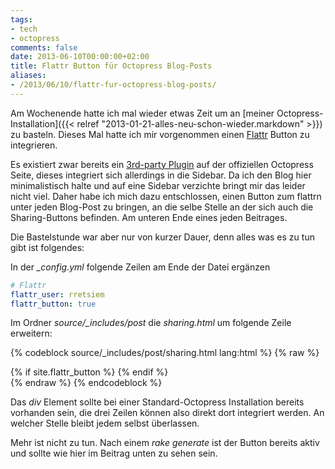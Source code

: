 ```yaml
---
tags:
- tech
- octopress
comments: false
date: 2013-06-10T00:00:00+02:00
title: Flattr Button für Octopress Blog-Posts
aliases:
- /2013/06/10/flattr-fur-octopress-blog-posts/
---
```


Am Wochenende hatte ich mal wieder etwas Zeit um an [meiner Octopress-Installation]({{< relref "2013-01-21-alles-neu-schon-wieder.markdown" >}}) zu basteln. Dieses Mal hatte ich mir vorgenommen einen [Flattr](https://flattr.com/) Button zu integrieren.

Es existiert zwar bereits ein [3rd-party Plugin](https://github.com/PartTimeLegend/octopress-flattr-donation-aside) auf der offiziellen Octopress Seite, dieses integriert sich allerdings in die Sidebar. Da ich den Blog hier  minimalistisch halte und auf eine Sidebar verzichte bringt mir das leider nicht viel. Daher habe ich mich dazu entschlossen, einen Button zum flattrn unter jeden Blog-Post zu bringen, an die selbe Stelle an der sich auch die Sharing-Buttons befinden. Am unteren Ende eines jeden Beitrages.

Die Bastelstunde war aber nur von kurzer Dauer, denn alles was es zu tun gibt ist folgendes:

In der *_config.yml* folgende Zeilen am Ende der Datei ergänzen

``` yaml _config.yml
# Flattr
flattr_user: rretsiem
flattr_button: true
```
Im Ordner *source/_includes/post* die *sharing.html* um folgende Zeile erweitern:

{% codeblock source/_includes/post/sharing.html lang:html %}
{% raw %}
<div class="sharing">
  {% if site.flattr_button %}
  	<script id='flattrbtn' defer>(function(i){var f,s=document.getElementById(i);f=document.createElement('iframe');f.src='//api.flattr.com/button/view/?uid={{ site.flattr_user }}&button=compact&url='+encodeURIComponent(document.URL);f.title='Flattr';f.height=20;f.width=110;f.style.borderWidth=0;s.parentNode.insertBefore(f,s);})('flattrbtn');</script>
  {% endif %}
</div>
{% endraw %}
{% endcodeblock %}

Das *div* Element sollte bei einer Standard-Octopress Installation bereits vorhanden sein, die drei Zeilen können also direkt dort integriert werden. An welcher Stelle bleibt jedem selbst überlassen.

Mehr ist nicht zu tun. Nach einem *rake generate* ist der Button bereits aktiv und sollte wie hier im Beitrag unten zu sehen sein.
